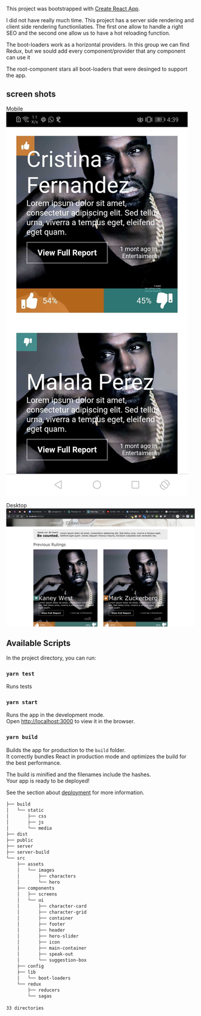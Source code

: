 This project was bootstrapped with [Create React App](https://github.com/facebook/create-react-app).

I did not have really much time. This project has a server side rendering and client side rendering functionliaties. The first one allow to handle a right SEO
and the second one allow us to have a hot reloading function.

The boot-loaders work as a horizontal providers. In this group we can find Redux, but we sould add every component/provider that any component can use it

The root-component stars all boot-loaders that were desinged to support the app.

## screen shots

Mobile
![GitHub Logo](/mobile.jpg)

Desktop
![GitHub Logo](/desktop.png)

## Available Scripts

In the project directory, you can run:

### `yarn test`

Runs tests

### `yarn start`

Runs the app in the development mode.<br />
Open [http://localhost:3000](http://localhost:3000) to view it in the browser.

### `yarn build`

Builds the app for production to the `build` folder.<br />
It correctly bundles React in production mode and optimizes the build for the best performance.

The build is minified and the filenames include the hashes.<br />
Your app is ready to be deployed!

See the section about [deployment](https://facebook.github.io/create-react-app/docs/deployment) for more information.

```
├── build
│   └── static
│       ├── css
│       ├── js
│       └── media
├── dist
├── public
├── server
├── server-build
└── src
    ├── assets
    │   └── images
    │       ├── characters
    │       └── hero
    ├── components
    │   ├── screens
    │   └── ui
    │       ├── character-card
    │       ├── character-grid
    │       ├── container
    │       ├── footer
    │       ├── header
    │       ├── hero-slider
    │       ├── icon
    │       ├── main-container
    │       ├── speak-out
    │       └── suggestion-box
    ├── config
    ├── lib
    │   └── boot-loaders
    └── redux
        ├── reducers
        └── sagas

33 directories
```